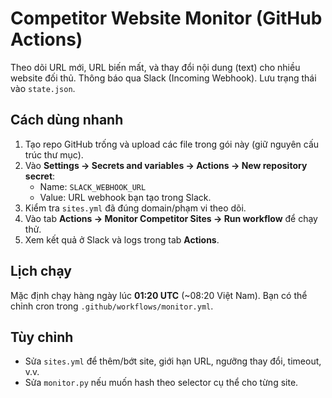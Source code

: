 # Competitor Website Monitor (GitHub Actions)

Theo dõi URL mới, URL biến mất, và thay đổi nội dung (text) cho nhiều website đối thủ.
Thông báo qua Slack (Incoming Webhook). Lưu trạng thái vào `state.json`.

## Cách dùng nhanh
1. Tạo repo GitHub trống và upload các file trong gói này (giữ nguyên cấu trúc thư mục).
2. Vào **Settings → Secrets and variables → Actions → New repository secret**:
   - Name: `SLACK_WEBHOOK_URL`
   - Value: URL webhook bạn tạo trong Slack.
3. Kiểm tra `sites.yml` đã đúng domain/phạm vi theo dõi.
4. Vào tab **Actions → Monitor Competitor Sites → Run workflow** để chạy thử.
5. Xem kết quả ở Slack và logs trong tab **Actions**.

## Lịch chạy
Mặc định chạy hàng ngày lúc **01:20 UTC** (~08:20 Việt Nam). Bạn có thể chỉnh cron trong `.github/workflows/monitor.yml`.

## Tùy chỉnh
- Sửa `sites.yml` để thêm/bớt site, giới hạn URL, ngưỡng thay đổi, timeout, v.v.
- Sửa `monitor.py` nếu muốn hash theo selector cụ thể cho từng site.

